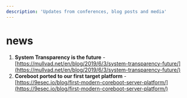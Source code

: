 ```yaml
---
description: 'Updates from conferences, blog posts and media'
---
```


# news

1. **System Transparency is the future** - [https://mullvad.net/en/blog/2019/6/3/system-transparency-future/](https://mullvad.net/en/blog/2019/6/3/system-transparency-future/) 
2. **Coreboot ported to our first target platform** - [https://9esec.io/blog/first-modern-coreboot-server-platform/](https://9esec.io/blog/first-modern-coreboot-server-platform/)

